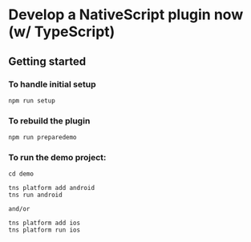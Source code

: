 # Develop a NativeScript plugin now (w/ TypeScript)

## Getting started

### To handle initial setup

```
npm run setup
```

### To rebuild the plugin

```
npm run preparedemo
```

### To run the demo project:

```
cd demo

tns platform add android
tns run android

and/or

tns platform add ios
tns platform run ios
```
